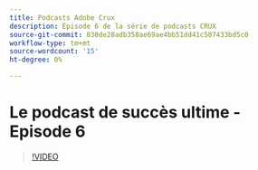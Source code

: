 ```yaml
---
title: Podcasts Adobe Crux
description: Épisode 6 de la série de podcasts CRUX
source-git-commit: 830de28adb358ae69ae4bb51dd41c507433bd5c0
workflow-type: tm+mt
source-wordcount: '15'
ht-degree: 0%

---
```


# Le podcast de succès ultime - Episode 6

>[!VIDEO](https://video.tv.adobe.com/v/3429331?quality=12learn=on)
